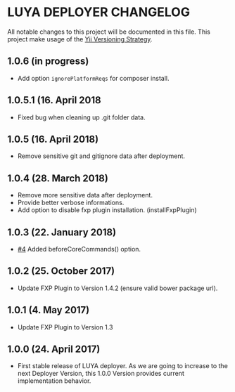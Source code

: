 # LUYA DEPLOYER CHANGELOG

All notable changes to this project will be documented in this file. This project make usage of the [Yii Versioning Strategy](https://github.com/yiisoft/yii2/blob/master/docs/internals/versions.md).

## 1.0.6 (in progress)

+ Add option `ignorePlatformReqs` for composer install.

## 1.0.5.1 (16. April 2018

+ Fixed bug when cleaning up .git folder data.

## 1.0.5 (16. April 2018)

+ Remove sensitive git and gitignore data after deployment.

## 1.0.4 (28. March 2018)

+ Remove more sensitive data after deployment.
+ Provide better verbose informations.
+ Add option to disable fxp plugin installation. (installFxpPlugin)

## 1.0.3 (22. January 2018)

+ [#4](https://github.com/luyadev/luya-deployer/issues/4) Added beforeCoreCommands() option.

## 1.0.2 (25. October 2017)

+ Update FXP Plugin to Version 1.4.2 (ensure valid bower package url).

## 1.0.1 (4. May 2017)

+ Update FXP Plugin to Version 1.3

## 1.0.0 (24. April 2017)

+ First stable release of LUYA deployer. As we are going to increase to the next Deployer Version, this 1.0.0 Version provides current implementation behavior.
